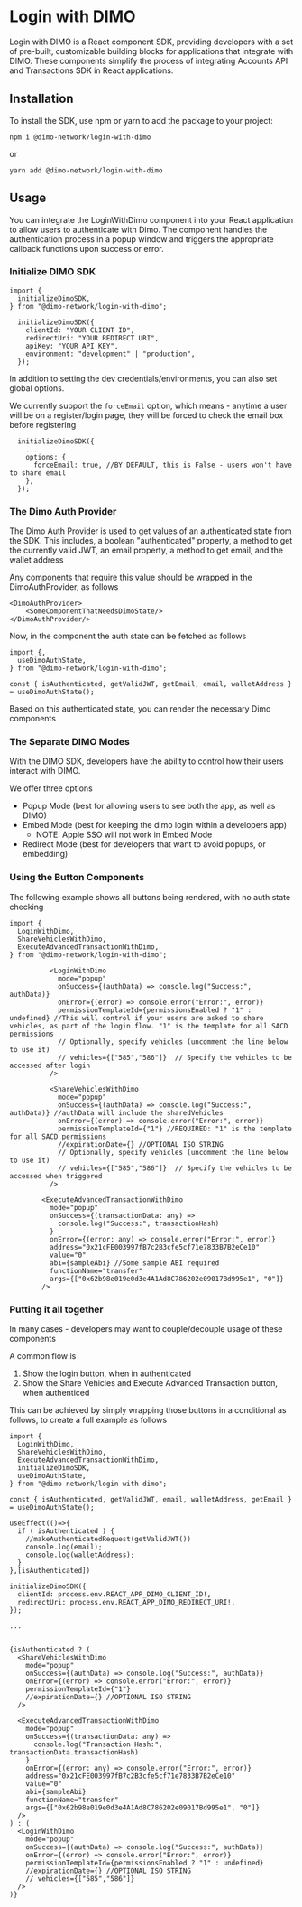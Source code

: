# Login with DIMO

Login with DIMO is a React component SDK, providing developers with a set of pre-built, customizable building blocks for applications that integrate with DIMO. These components simplify the process of integrating Accounts API and Transactions SDK in React applications.

## Installation

To install the SDK, use npm or yarn to add the package to your project:

```
npm i @dimo-network/login-with-dimo
```

or

```
yarn add @dimo-network/login-with-dimo
```

## Usage

You can integrate the LoginWithDimo component into your React application to allow users to authenticate with Dimo. The component handles the authentication process in a popup window and triggers the appropriate callback functions upon success or error.

### Initialize DIMO SDK

```
import {
  initializeDimoSDK,
} from "@dimo-network/login-with-dimo";

  initializeDimoSDK({
    clientId: "YOUR CLIENT ID",
    redirectUri: "YOUR REDIRECT URI",
    apiKey: "YOUR API KEY",
    environment: "development" | "production",
  });
```

In addition to setting the dev credentials/environments, you can also set global options.

We currently support the `forceEmail` option, which means - anytime a user will be on a register/login page, they will be forced to check the email box before registering

```
  initializeDimoSDK({
    ...
    options: {
      forceEmail: true, //BY DEFAULT, this is False - users won't have to share email
    },
  });
```

### The Dimo Auth Provider

The Dimo Auth Provider is used to get values of an authenticated state from the SDK. This includes, a boolean "authenticated" property, a method to get the currently valid JWT, an email property, a method to get email, and the wallet address

Any components that require this value should be wrapped in the DimoAuthProvider, as follows

```
<DimoAuthProvider>
    <SomeComponentThatNeedsDimoState/>
</DimoAuthProvider/>
```

Now, in the component the auth state can be fetched as follows

```
import {,
  useDimoAuthState,
} from "@dimo-network/login-with-dimo";

const { isAuthenticated, getValidJWT, getEmail, email, walletAddress } = useDimoAuthState();
```

Based on this authenticated state, you can render the necessary Dimo components

### The Separate DIMO Modes

With the DIMO SDK, developers have the ability to control how their users interact with DIMO.

We offer three options

- Popup Mode (best for allowing users to see both the app, as well as DIMO)
- Embed Mode (best for keeping the dimo login within a developers app)
  - NOTE: Apple SSO will not work in Embed Mode
- Redirect Mode (best for developers that want to avoid popups, or embedding)

### Using the Button Components

The following example shows all buttons being rendered, with no auth state checking

```
import {
  LoginWithDimo,
  ShareVehiclesWithDimo,
  ExecuteAdvancedTransactionWithDimo,
} from "@dimo-network/login-with-dimo";

          <LoginWithDimo
            mode="popup"
            onSuccess={(authData) => console.log("Success:", authData)}
            onError={(error) => console.error("Error:", error)}
            permissionTemplateId={permissionsEnabled ? "1" : undefined} //This will control if your users are asked to share vehicles, as part of the login flow. "1" is the template for all SACD permissions
            // Optionally, specify vehicles (uncomment the line below to use it)
            // vehicles={["585","586"]}  // Specify the vehicles to be accessed after login
          />

          <ShareVehiclesWithDimo
            mode="popup"
            onSuccess={(authData) => console.log("Success:", authData)} //authData will include the sharedVehicles
            onError={(error) => console.error("Error:", error)}
            permissionTemplateId={"1"} //REQUIRED: "1" is the template for all SACD permissions
            //expirationDate={} //OPTIONAL ISO STRING
            // Optionally, specify vehicles (uncomment the line below to use it)
            // vehicles={["585","586"]}  // Specify the vehicles to be accessed when triggered
          />

        <ExecuteAdvancedTransactionWithDimo
          mode="popup"
          onSuccess={(transactionData: any) =>
            console.log("Success:", transactionHash)
          }
          onError={(error: any) => console.error("Error:", error)}
          address="0x21cFE003997fB7c2B3cfe5cf71e7833B7B2eCe10"
          value="0"
          abi={sampleAbi} //Some sample ABI required
          functionName="transfer"
          args={["0x62b98e019e0d3e4A1Ad8C786202e09017Bd995e1", "0"]}
        />
```

### Putting it all together

In many cases - developers may want to couple/decouple usage of these components

A common flow is

1. Show the login button, when in authenticated
2. Show the Share Vehicles and Execute Advanced Transaction button, when authenticed

This can be achieved by simply wrapping those buttons in a conditional as follows, to create a full example as follows

```
import {
  LoginWithDimo,
  ShareVehiclesWithDimo,
  ExecuteAdvancedTransactionWithDimo,
  initializeDimoSDK,
  useDimoAuthState,
} from "@dimo-network/login-with-dimo";

const { isAuthenticated, getValidJWT, email, walletAddress, getEmail } = useDimoAuthState();

useEffect(()=>{
  if ( isAuthenticated ) {
    //makeAuthenticatedRequest(getValidJWT())
    console.log(email);
    console.log(walletAddress);
  }
},[isAuthenticated])

initializeDimoSDK({
  clientId: process.env.REACT_APP_DIMO_CLIENT_ID!,
  redirectUri: process.env.REACT_APP_DIMO_REDIRECT_URI!,
});

...


{isAuthenticated ? (
  <ShareVehiclesWithDimo
    mode="popup"
    onSuccess={(authData) => console.log("Success:", authData)}
    onError={(error) => console.error("Error:", error)}
    permissionTemplateId={"1"}
    //expirationDate={} //OPTIONAL ISO STRING
  />

  <ExecuteAdvancedTransactionWithDimo
    mode="popup"
    onSuccess={(transactionData: any) =>
      console.log("Transaction Hash:", transactionData.transactionHash)
    }
    onError={(error: any) => console.error("Error:", error)}
    address="0x21cFE003997fB7c2B3cfe5cf71e7833B7B2eCe10"
    value="0"
    abi={sampleAbi}
    functionName="transfer"
    args={["0x62b98e019e0d3e4A1Ad8C786202e09017Bd995e1", "0"]}
  />
) : (
  <LoginWithDimo
    mode="popup"
    onSuccess={(authData) => console.log("Success:", authData)}
    onError={(error) => console.error("Error:", error)}
    permissionTemplateId={permissionsEnabled ? "1" : undefined}
    //expirationDate={} //OPTIONAL ISO STRING
    // vehicles={["585","586"]}
  />
)}
```
